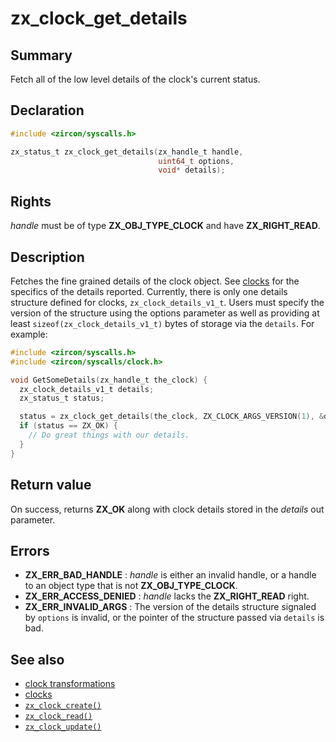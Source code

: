<!-- Generated by zircon/scripts/update-docs-from-fidl, do not edit! -->
# zx_clock_get_details

## Summary

Fetch all of the low level details of the clock's current status.

## Declaration

```c
#include <zircon/syscalls.h>

zx_status_t zx_clock_get_details(zx_handle_t handle,
                                 uint64_t options,
                                 void* details);
```

## Rights

*handle* must be of type **ZX_OBJ_TYPE_CLOCK** and have **ZX_RIGHT_READ**.

## Description

Fetches the fine grained details of the clock object. See
[clocks](/docs/reference/kernel_objects/clock.md) for the specifics of the details
reported. Currently, there is only one details structure defined for clocks,
`zx_clock_details_v1_t`. Users must specify the version of the structure using
the options parameter as well as providing at least
`sizeof(zx_clock_details_v1_t)` bytes of storage via the `details`. For
example:

```c
#include <zircon/syscalls.h>
#include <zircon/syscalls/clock.h>

void GetSomeDetails(zx_handle_t the_clock) {
  zx_clock_details_v1_t details;
  zx_status_t status;

  status = zx_clock_get_details(the_clock, ZX_CLOCK_ARGS_VERSION(1), &details);
  if (status == ZX_OK) {
    // Do great things with our details.
  }
}
```

## Return value

On success, returns **ZX_OK** along with clock details stored in the *details*
out parameter.

## Errors

 - **ZX_ERR_BAD_HANDLE** : *handle* is either an invalid handle, or a handle to
   an object type that is not **ZX_OBJ_TYPE_CLOCK**.
 - **ZX_ERR_ACCESS_DENIED** : *handle* lacks the **ZX_RIGHT_READ** right.
 - **ZX_ERR_INVALID_ARGS** : The version of the details structure signaled by
   `options` is invalid, or the pointer of the structure passed via `details` is bad.

## See also

 - [clock transformations]
 - [clocks]
 - [`zx_clock_create()`]
 - [`zx_clock_read()`]
 - [`zx_clock_update()`]

[clock transformations]: /docs/concepts/kernel/clock_transformations.md
[clocks]: /docs/reference/kernel_objects/clock.md
[`zx_clock_create()`]: clock_create.md
[`zx_clock_read()`]: clock_read.md
[`zx_clock_update()`]: clock_update.md

